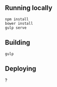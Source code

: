 ## Running locally

    npm install
    bower install
    gulp serve


## Building

    gulp

## Deploying

?
